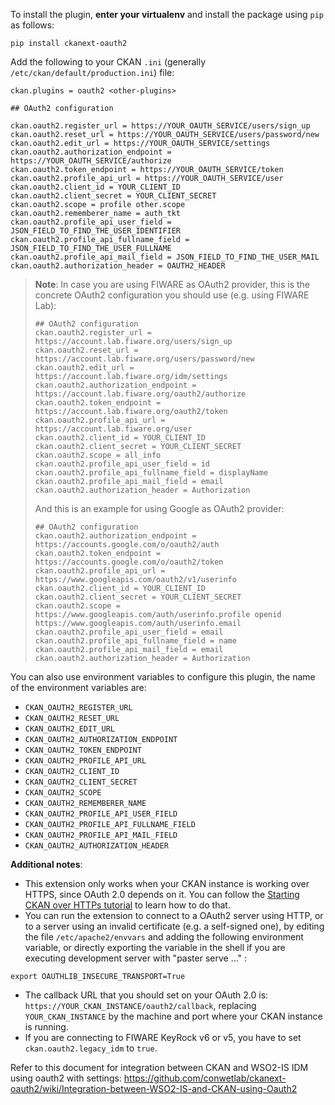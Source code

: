 To install the plugin, **enter your virtualenv** and install the package using `pip` as follows:

```
pip install ckanext-oauth2
```

Add the following to your CKAN `.ini` (generally `/etc/ckan/default/production.ini`) file:

```
ckan.plugins = oauth2 <other-plugins>

## OAuth2 configuration

ckan.oauth2.register_url = https://YOUR_OAUTH_SERVICE/users/sign_up
ckan.oauth2.reset_url = https://YOUR_OAUTH_SERVICE/users/password/new
ckan.oauth2.edit_url = https://YOUR_OAUTH_SERVICE/settings
ckan.oauth2.authorization_endpoint = https://YOUR_OAUTH_SERVICE/authorize
ckan.oauth2.token_endpoint = https://YOUR_OAUTH_SERVICE/token
ckan.oauth2.profile_api_url = https://YOUR_OAUTH_SERVICE/user
ckan.oauth2.client_id = YOUR_CLIENT_ID
ckan.oauth2.client_secret = YOUR_CLIENT_SECRET
ckan.oauth2.scope = profile other.scope
ckan.oauth2.rememberer_name = auth_tkt
ckan.oauth2.profile_api_user_field = JSON_FIELD_TO_FIND_THE_USER_IDENTIFIER
ckan.oauth2.profile_api_fullname_field = JSON_FIELD_TO_FIND_THE_USER_FULLNAME
ckan.oauth2.profile_api_mail_field = JSON_FIELD_TO_FIND_THE_USER_MAIL
ckan.oauth2.authorization_header = OAUTH2_HEADER
```

> **Note**: In case you are using FIWARE as OAuth2 provider, this is the concrete OAuth2 configuration you should use (e.g. using FIWARE Lab):
>
> ```
> ## OAuth2 configuration
> ckan.oauth2.register_url = https://account.lab.fiware.org/users/sign_up
> ckan.oauth2.reset_url = https://account.lab.fiware.org/users/password/new
> ckan.oauth2.edit_url = https://account.lab.fiware.org/idm/settings
> ckan.oauth2.authorization_endpoint = https://account.lab.fiware.org/oauth2/authorize
> ckan.oauth2.token_endpoint = https://account.lab.fiware.org/oauth2/token
> ckan.oauth2.profile_api_url = https://account.lab.fiware.org/user
> ckan.oauth2.client_id = YOUR_CLIENT_ID
> ckan.oauth2.client_secret = YOUR_CLIENT_SECRET
> ckan.oauth2.scope = all_info
> ckan.oauth2.profile_api_user_field = id
> ckan.oauth2.profile_api_fullname_field = displayName
> ckan.oauth2.profile_api_mail_field = email
> ckan.oauth2.authorization_header = Authorization
> ```
>
> And this is an example for using Google as OAuth2 provider:
>
> ```
> ## OAuth2 configuration
> ckan.oauth2.authorization_endpoint = https://accounts.google.com/o/oauth2/auth
> ckan.oauth2.token_endpoint = https://accounts.google.com/o/oauth2/token
> ckan.oauth2.profile_api_url = https://www.googleapis.com/oauth2/v1/userinfo
> ckan.oauth2.client_id = YOUR_CLIENT_ID
> ckan.oauth2.client_secret = YOUR_CLIENT_SECRET
> ckan.oauth2.scope = https://www.googleapis.com/auth/userinfo.profile openid https://www.googleapis.com/auth/userinfo.email
> ckan.oauth2.profile_api_user_field = email
> ckan.oauth2.profile_api_fullname_field = name
> ckan.oauth2.profile_api_mail_field = email
> ckan.oauth2.authorization_header = Authorization
> ```

You can also use environment variables to configure this plugin, the name of the environment variables are:

- `CKAN_OAUTH2_REGISTER_URL`
- `CKAN_OAUTH2_RESET_URL`
- `CKAN_OAUTH2_EDIT_URL`
- `CKAN_OAUTH2_AUTHORIZATION_ENDPOINT`
- `CKAN_OAUTH2_TOKEN_ENDPOINT`
- `CKAN_OAUTH2_PROFILE_API_URL`
- `CKAN_OAUTH2_CLIENT_ID`
- `CKAN_OAUTH2_CLIENT_SECRET`
- `CKAN_OAUTH2_SCOPE`
- `CKAN_OAUTH2_REMEMBERER_NAME`
- `CKAN_OAUTH2_PROFILE_API_USER_FIELD`
- `CKAN_OAUTH2_PROFILE_API_FULLNAME_FIELD`
- `CKAN_OAUTH2_PROFILE_API_MAIL_FIELD`
- `CKAN_OAUTH2_AUTHORIZATION_HEADER`

**Additional notes**:
* This extension only works when your CKAN instance is working over HTTPS, since OAuth 2.0 depends on it. You can follow the [Starting CKAN over HTTPs tutorial](https://github.com/conwetlab/ckanext-oauth2/wiki/Starting-CKAN-over-HTTPs) to learn how to do that. 
* You can run the extension to connect to a OAuth2 server using HTTP, or to a server using an invalid certificate (e.g. a self-signed one), by editing the file `/etc/apache2/envvars` and adding the following environment variable, or directly exporting the variable in the shell if you are executing development server with "paster serve ..." :
```
export OAUTHLIB_INSECURE_TRANSPORT=True
```
* The callback URL that you should set on your OAuth 2.0 is: `https://YOUR_CKAN_INSTANCE/oauth2/callback`, replacing `YOUR_CKAN_INSTANCE` by the machine and port where your CKAN instance is running.
* If you are connecting to FIWARE KeyRock v6 or v5, you have to set `ckan.oauth2.legacy_idm` to `true`.

Refer to this document for integration between CKAN and WSO2-IS IDM using oauth2 with settings:
https://github.com/conwetlab/ckanext-oauth2/wiki/Integration-between-WSO2-IS-and-CKAN-using-Oauth2
